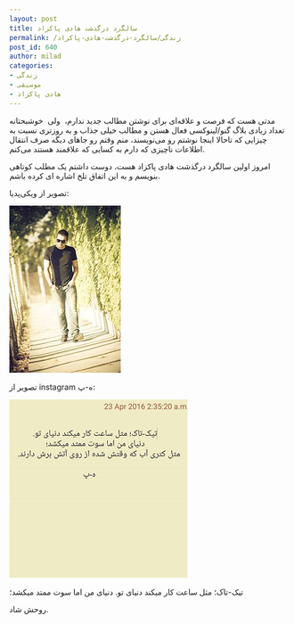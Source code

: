 ```yaml
---
layout: post
title: سالگرد درگذشت هادی پاکزاد
permalink: /زندگی/سالگرد-درگذشت-هادی-پاکزاد
post_id: 640
author: milad
categories: 
- زندگی
- موسیقی
- هادی پاکزاد
---
```


مدتی هست که فرصت و علاقه‌ای برای نوشتن مطالب جدید ندارم،  ولی  خوشبحتانه تعداد زیادی بلاگ گنو/لینوکسی فعال هستن و مطالب خیلی جذاب و به روزتری نسبت به چیزایی که تاحالا اینجا نوشتم رو می‌نویسند، منم وقتم رو جاهای دیگه صرف انتقال اطلاعات ناچیزی که دارم به کسایی که علاقمند هستند می‌کنم.

امروز اولین سالگرد درگذشت هادی پاکزاد هست، دوست داشتم یک مطلب کوتاهی بنویسم و به این اتفاق تلخ اشاره ای کرده باشم.

تصویر از ویکی‌پدیا:

![سالگرد درگذشت هادی پاکزاد](/assets/images/posts/others/Hadipakzad.jpg)


تصویر از instagram ه-پ:


![تیک-تاک؛ مثل ساعت کار میکند دنیای تو. دنیای من اما سوت ممتد میکشد؛](/assets/images/posts/others/hpakzad.png)


تیک-تاک؛ مثل ساعت کار میکند دنیای تو. دنیای من اما سوت ممتد میکشد؛

روحش شاد.